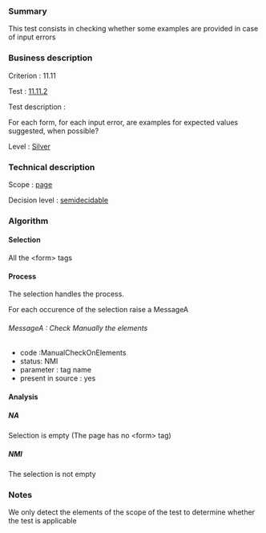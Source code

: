 ### Summary

This test consists in checking whether some examples are provided in
case of input errors

### Business description

Criterion : 11.11

Test : [11.11.2](http://www.accessiweb.org/index.php/accessiweb-22-english-version.html#test-11-11-2)

Test description :

For each form, for each input error, are examples for expected values
suggested, when possible?

Level : [Silver](/en/category/rules-design/accessiweb-11/level/argent)

### Technical description

Scope : [page](/en/category/rules-design/accessiweb-11/scope/page)

Decision level :
[semidecidable](/en/category/rules-design/accessiweb-11/decision-level/semidecidable)

### Algorithm

#### Selection

All the <form\> tags

#### Process

The selection handles the process.

For each occurence of the selection raise a MessageA

###### MessageA : Check Manually the elements

-   code :ManualCheckOnElements
-   status: NMI
-   parameter : tag name
-   present in source : yes

#### Analysis

##### NA

Selection is empty (The page has no <form\> tag)

##### NMI

The selection is not empty

### Notes

We only detect the elements of the scope of the test to determine
whether the test is applicable
